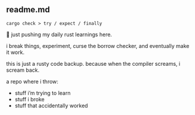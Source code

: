 ## readme.md

`cargo check > try / expect / finally`

🦀 just pushing my daily rust learnings here.

i break things, experiment, curse the borrow checker, and eventually make it work.

this is just a rusty code backup.
because when the compiler screams, i scream back.

a repo where i throw:

- stuff i’m trying to learn
- stuff i broke
- stuff that accidentally worked

